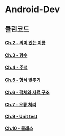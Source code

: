# Android-Dev

## 클린코드
#### [Ch.2 - 의미 있는 이름](https://www.notion.so/Ch2-28e0ad6531834b01bb7fbfae559128e4)
#### [Ch.3 - 함수](https://www.notion.so/Ch3-d607d7cdeec746b3a5fa86baceb96a97)
#### [Ch.4 - 주석]()
#### [Ch.5 - 형식 맞추기]()
#### [Ch.6 - 객체와 자료 구조]()
#### [Ch.7 - 오류 처리]()
#### [Ch.9 - Unit test]()
#### [Ch.10 - 클래스]()
